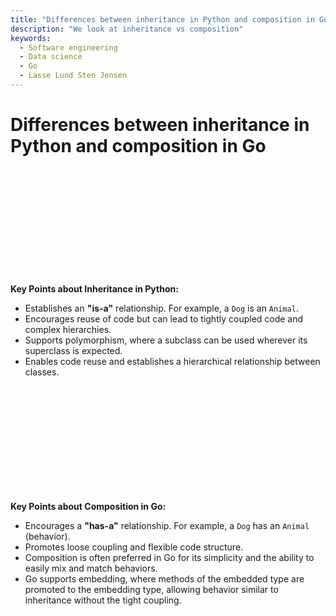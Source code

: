 ```yaml
---
title: "Differences between inheritance in Python and composition in Go"
description: "We look at inheritance vs composition"
keywords:
  - Software engineering
  - Data science
  - Go
  - Lasse Lund Sten Jensen
---
```


# Differences between inheritance in Python and composition in Go

</br>
</br>
</br>
</br>
</br>
</br>
</br>
</br>
</br>
</br>

**Key Points about Inheritance in Python:**

- Establishes an **"is-a"** relationship. For example, a `Dog` is an `Animal`.
- Encourages reuse of code but can lead to tightly coupled code and complex hierarchies.
- Supports polymorphism, where a subclass can be used wherever its superclass is expected.
- Enables code reuse and establishes a hierarchical relationship between classes.

</br>
</br>
</br>
</br>
</br>
</br>
</br>
</br>
</br>
</br>

**Key Points about Composition in Go:**

- Encourages a **"has-a"** relationship. For example, a `Dog` has an `Animal` (behavior).
- Promotes loose coupling and flexible code structure.
- Composition is often preferred in Go for its simplicity and the ability to easily mix and match behaviors.
- Go supports embedding, where methods of the embedded type are promoted to the embedding type, allowing behavior similar to inheritance without the tight coupling.

</br>
</br>
